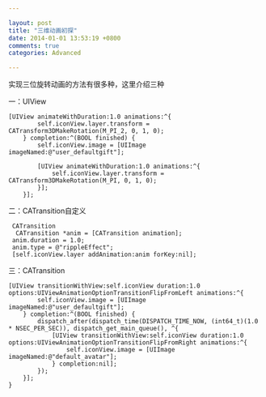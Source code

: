 ```yaml
---

layout: post
title: "三维动画初探"
date: 2014-01-01 13:53:19 +0800
comments: true
categories: Advanced 

--- 
```


实现三位旋转动画的方法有很多种，这里介绍三种

一：UIView
	
	[UIView animateWithDuration:1.0 animations:^{
	        self.iconView.layer.transform = CATransform3DMakeRotation(M_PI_2, 0, 1, 0);
	    } completion:^(BOOL finished) {
	        self.iconView.image = [UIImage imageNamed:@"user_defaultgift"];
	       
	        [UIView animateWithDuration:1.0 animations:^{
	            self.iconView.layer.transform = CATransform3DMakeRotation(M_PI, 0, 1, 0);
	        }];
	    }];


<!--more-->




二：CATransition自定义

     CATransition
      CATransition *anim = [CATransition animation];
     anim.duration = 1.0;
     anim.type = @"rippleEffect";
     [self.iconView.layer addAnimation:anim forKey:nil];
三：CATransition

	[UIView transitionWithView:self.iconView duration:1.0 options:UIViewAnimationOptionTransitionFlipFromLeft animations:^{
	        self.iconView.image = [UIImage imageNamed:@"user_defaultgift"];
	    } completion:^(BOOL finished) {
	        dispatch_after(dispatch_time(DISPATCH_TIME_NOW, (int64_t)(1.0 * NSEC_PER_SEC)), dispatch_get_main_queue(), ^{
	            [UIView transitionWithView:self.iconView duration:1.0 options:UIViewAnimationOptionTransitionFlipFromRight animations:^{
	                self.iconView.image = [UIImage imageNamed:@"default_avatar"];
	            } completion:nil];
	        });
	    }];
	}
	 
